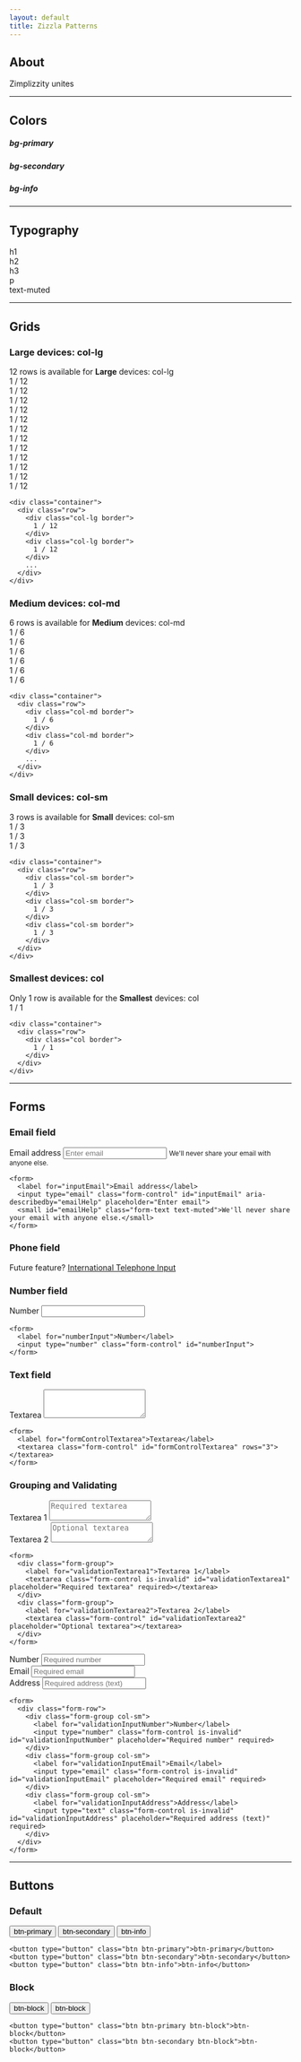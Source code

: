 ```yaml
---
layout: default
title: Zizzla Patterns
---
```

<script src="https://ajax.googleapis.com/ajax/libs/jquery/3.3.1/jquery.min.js"></script>
<script>
  function cssPropertyValue(element, property) {
    var element = document.querySelector(element)
    //var style = getComputedStyle(element)
    //console.log(style)
    return cssValue = getComputedStyle(element).getPropertyValue(property)
  }
</script>

## About
Zimplizzity unites

---

## Colors

<div class="card-deck">
  <div class="card text-white bg-primary">
    <div class="card-body">
      <h5 class="card-title">bg-primary</h5>
      <p class="card-text">
        <script>
          var cssValue = cssPropertyValue('.bg-primary', 'background-color');
          document.write(cssValue);
        </script>
      </p>
    </div>
  </div>
  <div class="card text-white bg-secondary">
    <div class="card-body">
      <h5 class="card-title">bg-secondary</h5>
      <p class="card-text">
        <script>
          var cssValue = cssPropertyValue('.bg-secondary', 'background-color');
          document.write(cssValue);
        </script>
      </p>
    </div>
  </div>
  <div class="card text-white bg-info">
    <div class="card-body">
      <h5 class="card-title">bg-info</h5>
      <p class="card-text">
        <script>
          var cssValue = cssPropertyValue('.bg-info', 'background-color');
          document.write(cssValue);
        </script>
      </p>
    </div>
  </div>
</div>

---

## Typography

<div class="h1">h1
  <script>
    var cssValue = cssPropertyValue('.h1', 'font-size');
    document.write(cssValue);
  </script>
</div>
<div class="text-muted">
  <script>
    var cssValue = cssPropertyValue('.h1', 'font-family');
    document.write(cssValue);
  </script>
</div>

<div class="h2">h2
  <script>
    var cssValue = cssPropertyValue('.h2', 'font-size');
    document.write(cssValue);
  </script>
</div>
<div class="text-muted">
  <script>
    var cssValue = cssPropertyValue('.h2', 'font-family');
    document.write(cssValue);
  </script>
</div>

<div class="h3">h3
  <script>
    var cssValue = cssPropertyValue('.h3', 'font-size');
    document.write(cssValue);
  </script>
</div>
<div class="text-muted">
  <script>
    var cssValue = cssPropertyValue('.h3', 'font-family');
    document.write(cssValue);
  </script>
</div>

<div class="p">p
  <script>
    var cssValue = cssPropertyValue('.p', 'font-size');
    document.write(cssValue);
  </script>
</div>
<div class="text-muted">
  <script>
    var cssValue = cssPropertyValue('.p', 'font-family');
    document.write(cssValue);
  </script>
</div>

<div class="text-muted">text-muted
  <script>
    var cssValue = cssPropertyValue('.text-muted', 'font-size');
    document.write(cssValue);
  </script>
</div>
<div class="text-muted">
  <script>
    var cssValue = cssPropertyValue('.text-muted', 'font-family');
    document.write(cssValue);
  </script>
</div>

---

## Grids

### Large devices: col-lg
<div class="text-muted">12 rows is available for <strong>Large</strong> devices: col-lg
</div>

<div class="container">
  <div class="row">
    <div class="col-lg border">
      1 / 12
    </div>
    <div class="col-lg border">
      1 / 12
    </div>
    <div class="col-lg border">
      1 / 12
    </div>
    <div class="col-lg border">
      1 / 12
    </div>
    <div class="col-lg border">
      1 / 12
    </div>
    <div class="col-lg border">
      1 / 12
    </div>
    <div class="col-lg border">
      1 / 12
    </div>
    <div class="col-lg border">
      1 / 12
    </div>
    <div class="col-lg border">
      1 / 12
    </div>
    <div class="col-lg border">
      1 / 12
    </div>
    <div class="col-lg border">
      1 / 12
    </div>
    <div class="col-lg border">
      1 / 12
    </div>
  </div>
</div>

```
<div class="container">
  <div class="row">
    <div class="col-lg border">
      1 / 12
    </div>
    <div class="col-lg border">
      1 / 12
    </div>
    ...
  </div>
</div>
```

### Medium devices: col-md
<div class="text-muted">6 rows is available for <strong>Medium</strong> devices: col-md
</div>

<div class="container">
  <div class="row">
    <div class="col-md border">
      1 / 6
    </div>
    <div class="col-md border">
      1 / 6
    </div>
    <div class="col-md border">
      1 / 6
    </div>
    <div class="col-md border">
      1 / 6
    </div>
    <div class="col-md border">
      1 / 6
    </div>
    <div class="col-md border">
      1 / 6
    </div>
  </div>
</div>

```
<div class="container">
  <div class="row">
    <div class="col-md border">
      1 / 6
    </div>
    <div class="col-md border">
      1 / 6
    </div>
    ...
  </div>
</div>
```
### Small devices: col-sm
<div class="text-muted">3 rows is available for <strong>Small</strong> devices: col-sm
</div>

<div class="container">
  <div class="row">
    <div class="col-sm border">
      1 / 3
    </div>
    <div class="col-sm border">
      1 / 3
    </div>
    <div class="col-sm border">
      1 / 3
    </div>
  </div>
</div>

```
<div class="container">
  <div class="row">
    <div class="col-sm border">
      1 / 3
    </div>
    <div class="col-sm border">
      1 / 3
    </div>
    <div class="col-sm border">
      1 / 3
    </div>
  </div>
</div>
```

### Smallest devices: col

<div class="text-muted">Only 1 row is available for the <strong>Smallest</strong> devices: col
</div>

<div class="container">
  <div class="row">
    <div class="col border">
      1 / 1
    </div>
  </div>
</div>

```
<div class="container">
  <div class="row">
    <div class="col border">
      1 / 1
    </div>
  </div>
</div>
```

---

## Forms

### Email field

<form>
  <label for="inputEmail">Email address</label>
  <input type="email" class="form-control" id="inputEmail" aria-describedby="emailHelp" placeholder="Enter email">
  <small id="emailHelp" class="form-text text-muted">We'll never share your email with anyone else.</small>
</form>

```
<form>
  <label for="inputEmail">Email address</label>
  <input type="email" class="form-control" id="inputEmail" aria-describedby="emailHelp" placeholder="Enter email">
  <small id="emailHelp" class="form-text text-muted">We'll never share your email with anyone else.</small>
</form>
```

### Phone field

Future feature? [International Telephone Input](https://intl-tel-input.com/)

### Number field

<form>
  <label for="numberInput">Number</label>
  <input type="number" class="form-control" id="numberInput">
</form>

```
<form>
  <label for="numberInput">Number</label>
  <input type="number" class="form-control" id="numberInput">
</form>
```

### Text field

<form>
  <label for="formControlTextarea">Textarea</label>
  <textarea class="form-control" id="formControlTextarea" rows="3"></textarea>
</form>

```
<form>
  <label for="formControlTextarea">Textarea</label>
  <textarea class="form-control" id="formControlTextarea" rows="3"></textarea>
</form>
```

### Grouping and Validating

<form>
  <div class="form-group">
    <label for="validationTextarea1">Textarea 1</label>
    <textarea class="form-control is-invalid" id="validationTextarea1" placeholder="Required textarea" required></textarea>
  </div>
  <div class="form-group">
    <label for="validationTextarea2">Textarea 2</label>
    <textarea class="form-control" id="validationTextarea2" placeholder="Optional textarea"></textarea>
  </div>
</form>

```
<form>
  <div class="form-group">
    <label for="validationTextarea1">Textarea 1</label>
    <textarea class="form-control is-invalid" id="validationTextarea1" placeholder="Required textarea" required></textarea>
  </div>
  <div class="form-group">
    <label for="validationTextarea2">Textarea 2</label>
    <textarea class="form-control" id="validationTextarea2" placeholder="Optional textarea"></textarea>
  </div>
</form>
```

<form>
  <div class="form-row">
    <div class="form-group col-sm">
      <label for="validationInputNumber">Number</label>
      <input type="number" class="form-control is-invalid" id="validationInputNumber" placeholder="Required number" required>
    </div>
    <div class="form-group col-sm">
      <label for="validationInputEmail">Email</label>
      <input type="email" class="form-control is-invalid" id="validationInputEmail" placeholder="Required email" required>
    </div>
    <div class="form-group col-sm">
      <label for="validationInputAddress">Address</label>
      <input type="text" class="form-control is-invalid" id="validationInputAddress" placeholder="Required address (text)" required>
    </div>
  </div>
</form>

```
<form>
  <div class="form-row">
    <div class="form-group col-sm">
      <label for="validationInputNumber">Number</label>
      <input type="number" class="form-control is-invalid" id="validationInputNumber" placeholder="Required number" required>
    </div>
    <div class="form-group col-sm">
      <label for="validationInputEmail">Email</label>
      <input type="email" class="form-control is-invalid" id="validationInputEmail" placeholder="Required email" required>
    </div>
    <div class="form-group col-sm">
      <label for="validationInputAddress">Address</label>
      <input type="text" class="form-control is-invalid" id="validationInputAddress" placeholder="Required address (text)" required>
    </div>
  </div>
</form>
```

---

## Buttons

### Default

<button type="button" class="btn btn-primary">btn-primary</button>
<button type="button" class="btn btn-secondary">btn-secondary</button>
<button type="button" class="btn btn-info">btn-info</button>

```
<button type="button" class="btn btn-primary">btn-primary</button>
<button type="button" class="btn btn-secondary">btn-secondary</button>
<button type="button" class="btn btn-info">btn-info</button>
```

### Block

<button type="button" class="btn btn-primary btn-block">btn-block</button>
<button type="button" class="btn btn-secondary btn-block">btn-block</button>


```
<button type="button" class="btn btn-primary btn-block">btn-block</button>
<button type="button" class="btn btn-secondary btn-block">btn-block</button>
```
